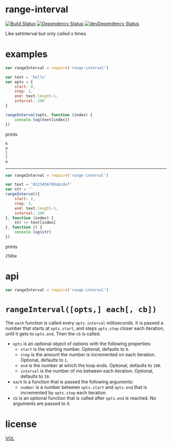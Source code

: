 # range-interval

[![Build Status](https://travis-ci.org/ArtskydJ/range-interval.svg)](https://travis-ci.org/ArtskydJ/range-interval)
[![Dependency Status](https://david-dm.org/artskydj/range-interval.svg)](https://david-dm.org/artskydj/range-interval)
[![devDependency Status](https://david-dm.org/artskydj/range-interval/dev-status.svg)](https://david-dm.org/artskydj/range-interval#info=devDependencies)

Like setInterval but only called x times

# examples

```js
var rangeInterval = require('range-interval')

var text = 'hello'
var opts = {
	start: 0,
	step: 1,
	end: text.length-1,
	interval: 200
}

rangeInterval(opts, function (index) {
	console.log(text[index])
})
```
prints
```
h
e
l
l
o
```

-----

```js
var rangeInterval = require('range-interval')

var text = '0123456789abcdef'
var str = ''
rangeInterval({
	start: 2,
	step: 3,
	end: text.length-1,
	interval: 200
}, function (index) {
	str += text[index]
}, function () {
	console.log(str)
})
```
prints
```
258be
```

# api

```js
var rangeInterval = require('range-interval')
```

# `rangeInterval([opts,] each[, cb])`

The `each` function is called every `opts.interval` milliseconds. It is passed a number that starts at `opts.start`, and steps `opts.step` closer each iteration, until it gets to `opts.end`. Then the `cb` is called.

- `opts` is an optional object of options with the following properties:
	- `start` is the starting number. Optional, defaults to `0`.
	- `step` is the amount the number is incremented on each iteration. Optional, defaults to `1`.
	- `end` is the number at which the loop ends. Optional, defaults to `100`.
	- `interval` is the number of ms between each iteration. Optional, defaults to `10`.
- `each` is a function that is passed the following arguments:
	- `number` is a number between `opts.start` and `opts.end` that is incremented by `opts.step` each iteration.
- `cb` is an optional function that is called after `opts.end` is reached. No arguments are passed to it.

# license

[VOL](http://veryopenlicense.com)
